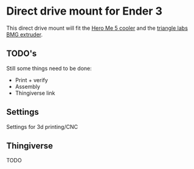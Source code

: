 # Direct drive mount for Ender 3
This direct drive mount will fit the [Hero Me 5 cooler](https://www.thingiverse.com/thing:4460970) and the [triangle labs BMG extruder](https://www.aliexpress.com/item/32917029058.html).
## TODO's
Still some things need to be done:
* Print + verify
* Assembly
* Thingiverse link
## Settings
Settings for 3d printing/CNC
## Thingiverse
TODO
